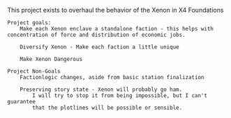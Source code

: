 This project exists to overhaul the behavior of the Xenon in X4 Foundations

    Project goals:
        Make each Xenon enclave a standalone faction - this helps with concentration of force and distribution of economic jobs.
    
        Diversify Xenon - Make each faction a little unique

        Make Xenon Dangerous

    Project Non-Goals
        Factionlogic changes, aside from basic station finalization
        
        Preserving story state - Xenon will probably go ham.
            I will try to stop it from being impossible, but I can't guarantee
            that the plotlines will be possible or sensible.